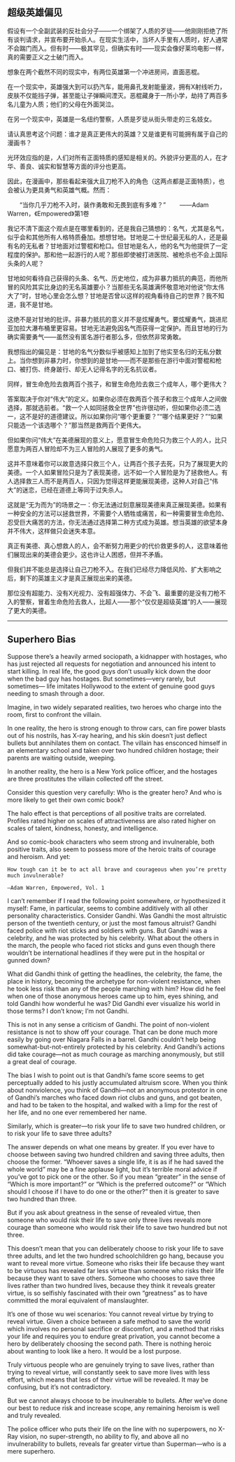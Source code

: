 ## 超级英雄偏见

假设有一个全副武装的反社会分子——一个绑架了人质的歹徒——他刚刚拒绝了所有谈判请求，并宣布要开始杀人。在现实生活中，当坏人手里有人质时，好人通常不会踹门而入。但有时——极其罕见，但确实有时——现实会像好莱坞电影一样，真的需要正义之士破门而入。

想象在两个截然不同的现实中，有两位英雄第一个冲进房间，直面恶棍。

在一个现实中，英雄强大到可以扔汽车，能用鼻孔发射能量波，拥有X射线听力，皮肤不仅能挡子弹，甚至能让子弹瞬间湮灭。恶棍藏身于一所小学，劫持了两百多名儿童为人质；他们的父母在外面哭泣。

在另一个现实中，英雄是一名纽约警察，人质是歹徒从街头带走的三名妓女。

请认真思考这个问题：谁才是真正更伟大的英雄？又是谁更有可能拥有属于自己的漫画书？

光环效应指的是，人们对所有正面特质的感知是相关的。外貌评分更高的人，在才华、善良、诚实和智慧等方面的评分也更高。

因此，在漫画中，那些看起来强大且刀枪不入的角色（这两点都是正面特质），也会被认为更具勇气和英雄气概。然而：

　　“当你几乎刀枪不入时，装作勇敢和无畏到底有多难？”
　　——Adam Warren，《Empowered》第1卷

我记不清下面这个观点是在哪里看到的，还是我自己猜想的：名气，尤其是名气，似乎会和其他所有人格特质叠加。想想甘地。甘地是二十世纪最无私的人，还是最有名的无私者？甘地面对过警棍和枪口。但甘地是名人，他的名气为他提供了一定程度的保护。那和他一起游行的人呢？那些即使被打进医院、被枪杀也不会上国际头条的人呢？

甘地如何看待自己获得的头条、名气、历史地位，成为非暴力抵抗的典范，而他所冒的风险其实比身边的无名英雄要小？当那些无名英雄满怀敬意地对他说“你太伟大了”时，甘地心里会怎么想？甘地是否曾以这样的视角看待自己的世界？我不知道，我不是甘地。

这绝不是对甘地的批评。非暴力抵抗的意义并不是炫耀勇气。要炫耀勇气，跳进尼亚加拉大瀑布桶里更容易。甘地无法避免因名气而获得一定保护。而且甘地的行为确实需要勇气——虽然没有匿名游行者那么多，但依然非常勇敢。

我想指出的偏见是：甘地的名气分数似乎被感知上加到了他实至名归的无私分数上。当你想到非暴力时，你想到的是甘地——而不是那些在游行中面对警棍和枪口、被打伤、终身跛行、却无人记得名字的无名抗议者。

同样，冒生命危险去救两百个孩子，和冒生命危险去救三个成年人，哪个更伟大？

答案取决于你对“伟大”的定义。如果你必须在救两百个孩子和救三个成年人之间做选择，那就选前者。“救一个人如同拯救全世界”也许很动听，但如果你必须二选一，这不是好的道德建议。所以如果你问“哪个更重要？”“哪个结果更好？”“如果只能选一个该选哪个？”那当然是救两百个更伟大。

但如果你问“伟大”在美德展现的意义上，愿意冒生命危险只为救三个人的人，比只愿意为两百人冒险却不为三人冒险的人展现了更多的勇气。

这并不意味着你可以故意选择只救三个人，让两百个孩子去死，只为了展现更大的美德。一个人如果冒险只是为了表现美德，远不如一个人冒险是为了拯救他人。有人选择救三人而不是两百人，只因为觉得这样更能展现美德，这种人对自己“伟大”的迷恋，已经在道德上等同于过失杀人。

这就是“无为而为”的场景之一：你无法通过刻意展现美德来真正展现美德。如果有一种安全的方法可以拯救世界，不需要个人牺牲或痛苦，和一种需要冒生命危险、忍受巨大痛苦的方法，你无法通过选择第二种方式成为英雄。想当英雄的欲望本身并不伟大，这样做只会迷失本意。

真正有美德、真心想救人的人，会不断努力用更少的代价救更多的人，这意味着他们展现出来的美德会更少。这也许让人困惑，但并不矛盾。

但我们并不能总是选择让自己刀枪不入。在我们已经尽力降低风险、扩大影响之后，剩下的英雄主义才是真正展现出来的美德。

那位没有超能力、没有X光视力、没有超强体力、不会飞、最重要的是没有刀枪不入的警察，冒着生命危险去救人，比超人——那个“仅仅是超级英雄”的人——展现了更大的美德。

---

## Superhero Bias

Suppose there’s a heavily armed sociopath, a kidnapper with hostages, who has just rejected all requests for negotiation and announced his intent to start killing. In real life, the good guys don’t usually kick down the door when the bad guy has hostages. But sometimes—very rarely, but sometimes— life imitates Hollywood to the extent of genuine good guys needing to smash through a door.

Imagine, in two widely separated realities, two heroes who charge into the room, first to confront the villain.

In one reality, the hero is strong enough to throw cars, can fire power blasts out of his nostrils, has X-ray hearing, and his skin doesn’t just deflect bullets but annihilates them on contact. The villain has ensconced himself in an elementary school and taken over two hundred children hostage; their parents are waiting outside, weeping.

In another reality, the hero is a New York police officer, and the hostages are three prostitutes the villain collected off the street.

Consider this question very carefully: Who is the greater hero? And who is more likely to get their own comic book?

The halo effect is that perceptions of all positive traits are correlated. Profiles rated higher on scales of attractiveness are also rated higher on scales of talent, kindness, honesty, and intelligence.

And so comic-book characters who seem strong and invulnerable, both positive traits, also seem to possess more of the heroic traits of courage and heroism. And yet:

	How tough can it be to act all brave and courageous when you’re pretty much invulnerable?

	—Adam Warren, Empowered, Vol. 1

I can’t remember if I read the following point somewhere, or hypothesized it myself: Fame, in particular, seems to combine additively with all other personality characteristics. Consider Gandhi. Was Gandhi the most altruistic person of the twentieth century, or just the most famous altruist? Gandhi faced police with riot sticks and soldiers with guns. But Gandhi was a celebrity, and he was protected by his celebrity. What about the others in the march, the people who faced riot sticks and guns even though there wouldn’t be international headlines if they were put in the hospital or gunned down?

What did Gandhi think of getting the headlines, the celebrity, the fame, the place in history, becoming the archetype for non-violent resistance, when he took less risk than any of the people marching with him? How did he feel when one of those anonymous heroes came up to him, eyes shining, and told Gandhi how wonderful he was? Did Gandhi ever visualize his world in those terms? I don’t know; I’m not Gandhi.

This is not in any sense a criticism of Gandhi. The point of non-violent resistance is not to show off your courage. That can be done much more easily by going over Niagara Falls in a barrel. Gandhi couldn’t help being somewhat-but-not-entirely protected by his celebrity. And Gandhi’s actions did take courage—not as much courage as marching anonymously, but still a great deal of courage.

The bias I wish to point out is that Gandhi’s fame score seems to get perceptually added to his justly accumulated altruism score. When you think about nonviolence, you think of Gandhi—not an anonymous protestor in one of Gandhi’s marches who faced down riot clubs and guns, and got beaten, and had to be taken to the hospital, and walked with a limp for the rest of her life, and no one ever remembered her name.

Similarly, which is greater—to risk your life to save two hundred children, or to risk your life to save three adults?

The answer depends on what one means by greater. If you ever have to choose between saving two hundred children and saving three adults, then choose the former. “Whoever saves a single life, it is as if he had saved the whole world” may be a fine applause light, but it’s terrible moral advice if you’ve got to pick one or the other. So if you mean “greater” in the sense of “Which is more important?” or “Which is the preferred outcome?” or “Which should I choose if I have to do one or the other?” then it is greater to save two hundred than three.

But if you ask about greatness in the sense of revealed virtue, then someone who would risk their life to save only three lives reveals more courage than someone who would risk their life to save two hundred but not three.

This doesn’t mean that you can deliberately choose to risk your life to save three adults, and let the two hundred schoolchildren go hang, because you want to reveal more virtue. Someone who risks their life because they want to be virtuous has revealed far less virtue than someone who risks their life because they want to save others. Someone who chooses to save three lives rather than two hundred lives, because they think it reveals greater virtue, is so selfishly fascinated with their own “greatness” as to have committed the moral equivalent of manslaughter.

It’s one of those wu wei scenarios: You cannot reveal virtue by trying to reveal virtue. Given a choice between a safe method to save the world which involves no personal sacrifice or discomfort, and a method that risks your life and requires you to endure great privation, you cannot become a hero by deliberately choosing the second path. There is nothing heroic about wanting to look like a hero. It would be a lost purpose.

Truly virtuous people who are genuinely trying to save lives, rather than trying to reveal virtue, will constantly seek to save more lives with less effort, which means that less of their virtue will be revealed. It may be confusing, but it’s not contradictory.

But we cannot always choose to be invulnerable to bullets. After we’ve done our best to reduce risk and increase scope, any remaining heroism is well and truly revealed.

The police officer who puts their life on the line with no superpowers, no X-Ray vision, no super-strength, no ability to fly, and above all no invulnerability to bullets, reveals far greater virtue than Superman—who is a mere superhero.